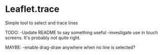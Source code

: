 # Leaflet.trace
 Simple tool to select and trace lines

TODO:
-Update README to say something useful
-investigate use in touch screens. It's probably not quite right.

MAYBE:
-enable drag-draw anywhere when no line is selected?